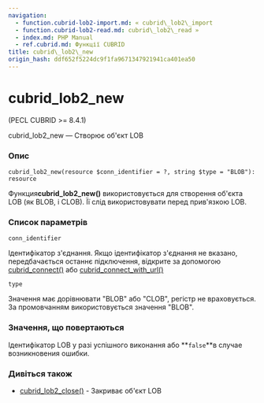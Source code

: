 ```yaml
---
navigation:
  - function.cubrid-lob2-import.md: « cubrid\_lob2\_import
  - function.cubrid-lob2-read.md: cubrid\_lob2\_read »
  - index.md: PHP Manual
  - ref.cubrid.md: Функції CUBRID
title: cubrid\_lob2\_new
origin_hash: ddf652f5224dc9f1fa9671347921941ca401ea50
---
```

# cubrid\_lob2\_new

(PECL CUBRID >= 8.4.1)

cubrid\_lob2\_new — Створює об'єкт LOB

### Опис

```methodsynopsis
cubrid_lob2_new(resource $conn_identifier = ?, string $type = "BLOB"): resource
```

Функция**cubrid\_lob2\_new()** використовується для створення об'єкта LOB (як BLOB, і CLOB). Її слід використовувати перед прив'язкою LOB.

### Список параметрів

`conn_identifier`

Ідентифікатор з'єднання. Якщо ідентифікатор з'єднання не вказано, передбачається останнє підключення, відкрите за допомогою [cubrid\_connect()](function.cubrid-connect.md) або [cubrid\_connect\_with\_url()](function.cubrid-connect-with-url.md)

`type`

Значення має дорівнювати "BLOB" або "CLOB", регістр не враховується. За промовчанням використовується значення "BLOB".

### Значення, що повертаються

Ідентифікатор LOB у разі успішного виконання або \*\*`false`\*\*в случае возникновения ошибки.

### Дивіться також

-   [cubrid\_lob2\_close()](function.cubrid-lob2-close.md) \- Закриває об'єкт LOB
